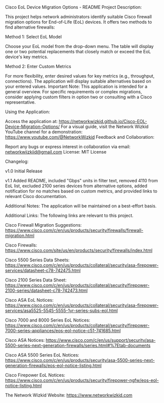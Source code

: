 Cisco EoL Device Migration Options - README
Project Description:

This project helps network administrators identify suitable Cisco firewall migration options for End-of-Life (EoL) devices. It offers two methods to find alternative firewalls:

Method 1: Select EoL Model

Choose your EoL model from the drop-down menu.
The table will display one or two potential replacements that closely match or exceed the EoL device's key metrics.

Method 2: Enter Custom Metrics

For more flexibility, enter desired values for key metrics (e.g., throughput, connections).
The application will display suitable alternatives based on your entered values.
Important Note: This application is intended for a general overview. For specific requirements or complex migrations, consider applying custom filters in option two or consulting with a Cisco representative.

Using the Application:

Access the application at: https://networkwizkid.github.io/Cisco-EOL-Device-Migration-Options/
For a visual guide, visit the Network Wizkid YouTube channel for a demonstration: https://www.youtube.com/@NetworkWizkid
Feedback and Collaboration:

Report any bugs or express interest in collaboration via email: networkwiizkiid@gmail.com
License: MIT License

Changelog:

v1.0 Initial Release

v1.1 Added README, included "Gbps" units in filter text, removed 4110 from EoL list, excluded 2100 series devices from alternative options, added notification for no matches based on custom metrics, and provided links to relevant Cisco documentation.

Additional Notes:
The application will be maintained on a best-effort basis.

Additional Links:
The following links are relevant to this project.

Cisco Firewall Migration Suggestions: https://www.cisco.com/c/en/us/products/security/firewalls/firewall-migration.html

Cisco Firewalls: https://www.cisco.com/site/us/en/products/security/firewalls/index.html

Cisco 5500 Series Data Sheets: https://www.cisco.com/c/en/us/products/collateral/security/asa-firepower-services/datasheet-c78-742475.html

Cisco 2100 Series Data Sheet: https://www.cisco.com/c/en/us/products/collateral/security/firepower-2100-series/datasheet-c78-742473.html

Cisco ASA EoL Notices: https://www.cisco.com/c/en/us/products/collateral/security/asa-firepower-services/asa5525-5545-5555-1yr-series-subs-eol.html

Cisco 7000 and 8000 Series EoL Notices: https://www.cisco.com/c/en/us/products/collateral/security/firepower-7000-series-appliances/eos-eol-notice-c51-741685.html

Cisco ASA Notices: https://www.cisco.com/c/en/us/support/security/asa-5500-series-next-generation-firewalls/series.html#%7Etab-documents

Cisco ASA 5500 Series EoL Notices: https://www.cisco.com/c/en/us/products/security/asa-5500-series-next-generation-firewalls/eos-eol-notice-listing.html

Cisco Firepower EoL Notices: https://www.cisco.com/c/en/us/products/security/firepower-ngfw/eos-eol-notice-listing.html

The Network Wizkid Website: https://www.networkwizkid.com
